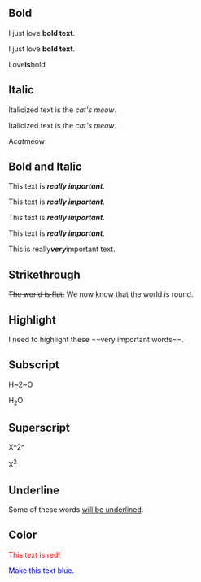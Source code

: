 ## Bold

I just love **bold text**.

I just love __bold text__.

Love**is**bold

## Italic

Italicized text is the *cat's meow*.

Italicized text is the _cat's meow_.

A*cat*meow

## Bold and Italic

This text is ***really important***.

This text is ___really important___.

This text is __*really important*__.

This text is **_really important_**.

This is really***very***important text.

## Strikethrough

~~The world is flat.~~ We now know that the world is round.

## Highlight

I need to highlight these ==very important words==.

## Subscript

H~2~O

H<sub>2</sub>O

## Superscript

X^2^

X<sup>2</sup>

## Underline

Some of these words <ins>will be underlined</ins>.

## Color

<font color="red">This text is red!</font>

<p style="color:blue">Make this text blue.</p>
